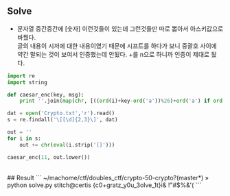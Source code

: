 ## Solve
- 문자열 중간중간에 [숫자] 이런것들이 있는데 그런것들만 따로 뽑아서 아스키값으로 바꿨다. </br>글의 내용이 시저에 대한 내용이였기 때문에 시프트를 하다가 보니 중괄호 사이에 약간 말되는 것이 보여서 인증했는데 안됬다. +를 n으로 하니까 인증이 제대로 됬다.

```python
import re
import string

def caesar_enc(key, msg):
    print ''.join(map(chr, [((ord(i)+key-ord('a'))%26)+ord('a') if ord('a')<=ord(i)<=ord('z') else ord(i) for i in msg]))

dat = open('Crypto.txt','r').read()
s = re.findall('\[[\d]{2,3}\]', dat)

out = ''
for i in s:
    out += chr(eval(i.strip('[]')))

caesar_enc(11, out.lower())
```
</br>
## Result
```
~/machome/ctf/doubles_ctf/crypto-50-crypto?(master*) » python solve.py                               stitch@certis
{c0+gratz_y0u_3olve_1t}i& !"#$%&'(
```
